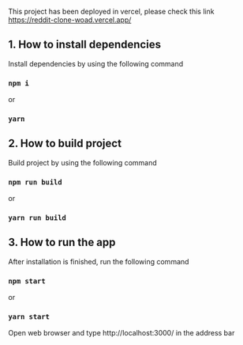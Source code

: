 This project has been deployed in vercel, please check this link
https://reddit-clone-woad.vercel.app/

## 1. How to install dependencies
Install dependencies by using the following command
### `npm i`
or
### `yarn`

## 2. How to build project
Build project by using the following command
### `npm run build`
or
### `yarn run build`

## 3. How to run the app
After installation is finished, run the following command
### `npm start`
or
### `yarn start`
Open web browser and type http://localhost:3000/ in the address bar
